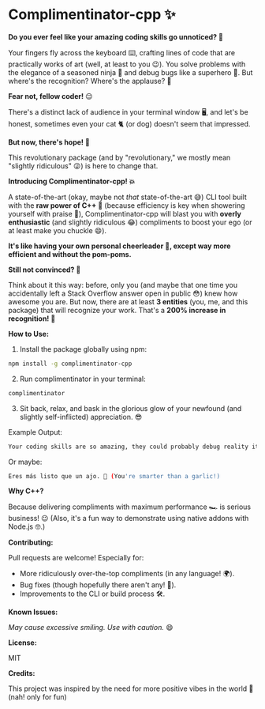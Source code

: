 # Complimentinator-cpp ✨

**Do you ever feel like your amazing coding skills go unnoticed? 🤔**

Your fingers fly across the keyboard ⌨️, crafting lines of code that are practically works of art (well, at least to you 😉). You solve problems with the elegance of a seasoned ninja 🥷 and debug bugs like a superhero 🦸. But where's the recognition? Where's the applause? 👏

**Fear not, fellow coder!** 😌

There's a distinct lack of audience in your terminal window 🖥️, and let's be honest, sometimes even your cat 🐈 (or dog) doesn't seem that impressed.

**But now, there's hope! 🎉**

This revolutionary package (and by "revolutionary," we mostly mean "slightly ridiculous" 😜) is here to change that.

**Introducing Complimentinator-cpp! 💥**

A state-of-the-art (okay, maybe not *that* state-of-the-art 😅) CLI tool built with the **raw power of C++ 💪** (because efficiency is key when showering yourself with praise 🚿), Complimentinator-cpp will blast you with **overly enthusiastic** (and slightly ridiculous 😂) compliments to boost your ego (or at least make you chuckle 😄).

**It's like having your own personal cheerleader 📣, except way more efficient and without the pom-poms.**

**Still not convinced? 🤔**

Think about it this way: before, only you (and maybe that one time you accidentally left a Stack Overflow answer open in public 😳) knew how awesome you are. But now, there are at least **3 entities** (you, me, and this package) that will recognize your work. That's a **200% increase in recognition! 💯**

**How to Use:**

1. Install the package globally using npm:

```bash
npm install -g complimentinator-cpp
```

2. Run complimentinator in your terminal:

```bash
complimentinator
```

3. Sit back, relax, and bask in the glorious glow of your newfound (and slightly self-inflicted) appreciation. 😎

Example Output:

```bash
Your coding skills are so amazing, they could probably debug reality itself! ✨
```

Or maybe:

```bash
Eres más listo que un ajo. 🧄 (You're smarter than a garlic!)
```

**Why C++?**

Because delivering compliments with maximum performance 🏎️ is serious business! 😉 (Also, it's a fun way to demonstrate using native addons with Node.js 🤓.)

**Contributing:**

Pull requests are welcome! Especially for:

- More ridiculously over-the-top compliments (in any language! 🌍).
- Bug fixes (though hopefully there aren't any! 🙏).
- Improvements to the CLI or build process 🛠️.

**Known Issues:**

_May cause excessive smiling. Use with caution._ 😄

**License:**

MIT

**Credits:**

This project was inspired by the need for more positive vibes in the world 💖 (nah! only for fun)